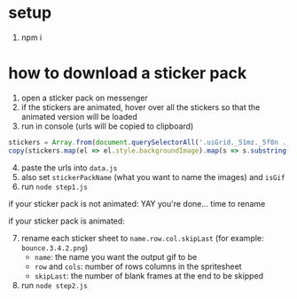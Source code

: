 # setup

1. npm i

# how to download a sticker pack

1. open a sticker pack on messenger
2. if the stickers are animated, hover over all the stickers so that the animated version will be loaded
3. run in console (urls will be copied to clipboard)

```javascript
stickers = Array.from(document.querySelectorAll('.uiGrid._51mz._5f0n ._5r8i'))
copy(stickers.map(el => el.style.backgroundImage).map(s => s.substring(5, s.length - 2)))
```

4. paste the urls into `data.js`
5. also set `stickerPackName` (what you want to name the images) and `isGif` 
6. run `node step1.js`

if your sticker pack is not animated: YAY you're done... time to rename

if your sticker pack is animated:

7. rename each sticker sheet to `name.row.col.skipLast` (for example: `bounce.3.4.2.png`)
    * `name`: the name you want the output gif to be
    * `row` and `cols`: number of rows columns in the spritesheet
    * `skipLast`: the number of blank frames at the end to be skipped
8. run `node step2.js`

